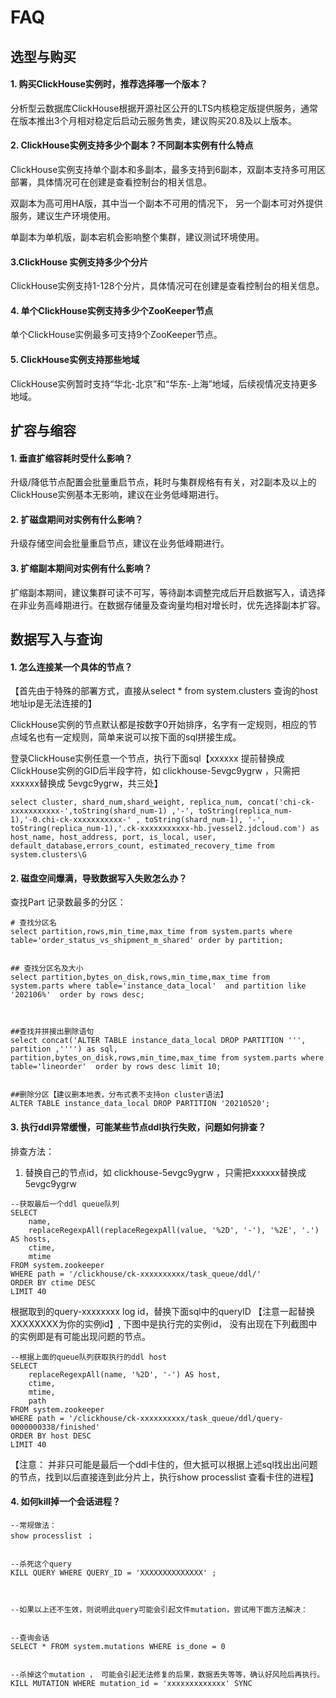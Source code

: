 # FAQ

## 选型与购买

#### 1. 购买ClickHouse实例时，推荐选择哪一个版本？

分析型云数据库ClickHouse根据开源社区公开的LTS内核稳定版提供服务，通常在版本推出3个月相对稳定后启动云服务售卖，建议购买20.8及以上版本。

#### 2. ClickHouse实例支持多少个副本？不同副本实例有什么特点

ClickHouse实例支持单个副本和多副本，最多支持到6副本，双副本支持多可用区部署，具体情况可在创建是查看控制台的相关信息。

双副本为高可用HA版，其中当一个副本不可用的情况下， 另一个副本可对外提供服务，建议生产环境使用。

单副本为单机版，副本宕机会影响整个集群，建议测试环境使用。

#### 3.ClickHouse 实例支持多少个分片
ClickHouse实例支持1-128个分片，具体情况可在创建是查看控制台的相关信息。

#### 4. 单个ClickHouse实例支持多少个ZooKeeper节点
单个ClickHouse实例最多可支持9个ZooKeeper节点。

#### 5. ClickHouse实例支持那些地域
ClickHouse实例暂时支持“华北-北京”和“华东-上海”地域，后续视情况支持更多地域。

## 扩容与缩容

#### 1. 垂直扩缩容耗时受什么影响？

升级/降低节点配置会批量重启节点，耗时与集群规格有有关，对2副本及以上的ClickHouse实例基本无影响，建议在业务低峰期进行。

#### 2. 扩磁盘期间对实例有什么影响？

升级存储空间会批量重启节点，建议在业务低峰期进行。

#### 3. 扩缩副本期间对实例有什么影响？

扩缩副本期间，建议集群可读不可写，等待副本调整完成后开启数据写入，请选择在非业务高峰期进行。在数据存储量及查询量均相对增长时，优先选择副本扩容。

## 数据写入与查询

#### 1. 怎么连接某一个具体的节点？

【首先由于特殊的部署方式，直接从select * from system.clusters 查询的host地址ip是无法连接的】

ClickHouse实例的节点默认都是按数字0开始排序，名字有一定规则，相应的节点域名也有一定规则，简单来说可以按下面的sql拼接生成。

登录ClickHouse实例任意一个节点，执行下面sql【xxxxxx 提前替换成ClickHouse实例的GID后半段字符，如 clickhouse-5evgc9ygrw ，只需把xxxxxx替换成 5evgc9ygrw，共三处】

```
select cluster, shard_num,shard_weight, replica_num, concat('chi-ck-xxxxxxxxxxx-',toString(shard_num-1) ,'-', toString(replica_num-1),'-0.chi-ck-xxxxxxxxxxx-' , toString(shard_num-1), '-', toString(replica_num-1),'.ck-xxxxxxxxxxx-hb.jvessel2.jdcloud.com') as host_name, host_address, port, is_local, user, default_database,errors_count, estimated_recovery_time from system.clusters\G
```



#### 2.  磁盘空间爆满，导致数据写入失败怎么办？

查找Part 记录数最多的分区：

```
# 查找分区名
select partition,rows,min_time,max_time from system.parts where table='order_status_vs_shipment_m_shared' order by partition;
 
 
## 查找分区名及大小
select partition,bytes_on_disk,rows,min_time,max_time from system.parts where table='instance_data_local'  and partition like '202106%'  order by rows desc;
 
 
 
##查找并拼接出删除语句
select concat('ALTER TABLE instance_data_local DROP PARTITION ''', partition ,'''') as sql, partition,bytes_on_disk,rows,min_time,max_time from system.parts where table='lineorder'  order by rows desc limit 10;
 
 
##删除分区【建议删本地表，分布式表不支持on cluster语法】
ALTER TABLE instance_data_local DROP PARTITION '20210520';

```

#### 3.  执行ddl异常缓慢，可能某些节点ddl执行失败，问题如何排查？

排查方法：

1. 替换自己的节点id，如 clickhouse-5evgc9ygrw ，只需把xxxxxx替换成 5evgc9ygrw

```
--获取最后一个ddl queue队列
SELECT
    name,
    replaceRegexpAll(replaceRegexpAll(value, '%2D', '-'), '%2E', '.') AS hosts,
    ctime,
    mtime
FROM system.zookeeper
WHERE path = '/clickhouse/ck-xxxxxxxxxx/task_queue/ddl/'
ORDER BY ctime DESC
LIMIT 40
```



根据取到的query-xxxxxxxx log id，替换下面sql中的queryID 【注意一起替换XXXXXXXX为你的实例id】, 下图中是执行完的实例id， 没有出现在下列截图中的实例即是有可能出现问题的节点。

```
--根据上面的queue队列获取执行的ddl host
SELECT
    replaceRegexpAll(name, '%2D', '-') AS host,
    ctime,
    mtime,
    path
FROM system.zookeeper
WHERE path = '/clickhouse/ck-xxxxxxxxxx/task_queue/ddl/query-0000000338/finished'
ORDER BY host DESC
LIMIT 40
```



【注意： 并非只可能是最后一个ddl卡住的，但大抵可以根据上述sql找出出问题的节点，找到以后直接连到此分片上，执行show processlist 查看卡住的进程】

#### 4. 如何kill掉一个会话进程？

```
--常规做法：
show processlist ；
 
 
--杀死这个query
KILL QUERY WHERE QUERY_ID = 'XXXXXXXXXXXXXX' ;
 
 
 
--如果以上还不生效，则说明此query可能会引起文件mutation，尝试用下面方法解决：
 
 
--查询会话
SELECT * FROM system.mutations WHERE is_done = 0
 
 
--杀掉这个mutation ， 可能会引起无法修复的后果，数据丢失等等，确认好风险后再执行。
KILL MUTATION WHERE mutation_id = 'xxxxxxxxxxxxx' SYNC
```


